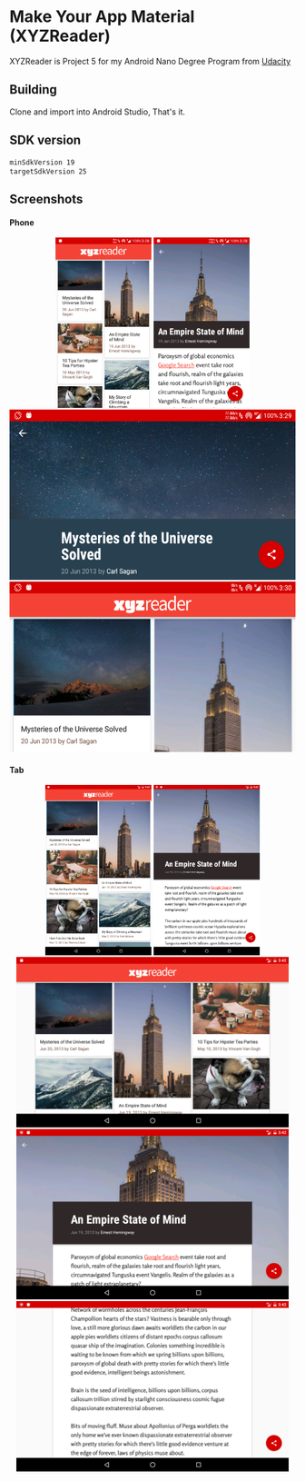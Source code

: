 # Make Your App Material (XYZReader)
XYZReader is Project 5 for my Android Nano Degree Program from [Udacity](https://www.udacity.com/)

## Building

Clone and import into Android Studio, That's it.

## SDK version

    minSdkVersion 19
    targetSdkVersion 25

## Screenshots

#### Phone

<p align="center">
<img src="https://raw.githubusercontent.com/electron0zero/xyzreader-AND-P5/master/Screenshots/phone1.png" height="300">
<img src="https://raw.githubusercontent.com/electron0zero/xyzreader-AND-P5/master/Screenshots/phone2.png" height="300">
<img src="https://raw.githubusercontent.com/electron0zero/xyzreader-AND-P5/master/Screenshots/phone-land1.png" height="300">
<img src="https://raw.githubusercontent.com/electron0zero/xyzreader-AND-P5/master/Screenshots/phone-land2.png" height="300">
</p>

#### Tab

<p align="center">
<img src="https://raw.githubusercontent.com/electron0zero/xyzreader-AND-P5/master/Screenshots/tab1.png" height="300">
<img src="https://raw.githubusercontent.com/electron0zero/xyzreader-AND-P5/master/Screenshots/tab2.png" height="300">
<img src="https://raw.githubusercontent.com/electron0zero/xyzreader-AND-P5/master/Screenshots/tab-land1.png" height="300">
<img src="https://raw.githubusercontent.com/electron0zero/xyzreader-AND-P5/master/Screenshots/tab-land2.png" height="300">
<img src="https://raw.githubusercontent.com/electron0zero/xyzreader-AND-P5/master/Screenshots/tab-land3.png" height="300">
</p>
